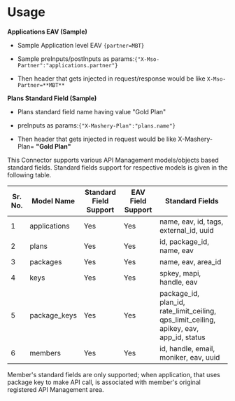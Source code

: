 ﻿---
sidebar_position: 2
---

# Usage

<head>
  <meta name="guidename" content="API Management"/>
  <meta name="context" content="GUID-50e51f10-84a6-4304-90a0-52606efe9454"/>
</head>

**Applications EAV (Sample)**

- Sample Application level EAV `{partner=MBT}` 

- Sample preInputs/postInputs as params:`{"X-Mso-Partner":"applications.partner"}` 

- Then header that gets injected in request/response would be like `X-Mso-Partner=**MBT**`

**Plans Standard Field (Sample)**

- Plans standard field name having value "Gold Plan" 

- preInputs as params:`{"X-Mashery-Plan":"plans.name"}` 

- Then header that gets injected in request would be like X-Mashery-Plan= **"Gold Plan"**

This Connector supports various API Management models/objects based standard fields. Standard fields support for respective models is given in the following table. 

|**Sr. No.** |**Model Name** |**Standard Field Support** |**EAV Field Support** |**Standard Fields** |
| ---- | ----  |----  | ---- | ----  |
|1 |applications |Yes |Yes |name, eav, id, tags, external\_id, uuid |
|2 |plans |Yes |Yes |id, package\_id, name, eav |
|3 |packages |Yes |Yes |name, eav, area\_id |
|4 |keys |Yes |Yes |spkey, mapi, handle, eav |
|5 |package\_keys |Yes |Yes |package\_id, plan\_id, rate\_limit\_ceiling, qps\_limit\_ceiling, apikey, eav, app\_id, status |
|6 |members |Yes |Yes |id, handle, email, moniker, eav, uuid |

Member's standard fields are only supported; when application, that uses package key to make API call, is associated with member's original registered API Management area. 
